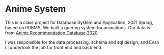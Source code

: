 # Anime System
This is a class project for Database System and Application, 2021 Spring, based on RDBMS. We built a quering system for animations. Our data is from [Anime Recommendation Database 2020](https://www.kaggle.com/hernan4444/anime-recommendation-database-2020?select=watching_status.csv).

I was responsible for the data processing, schema and sql design, and Evan Li undertook the job for front end and back end.
